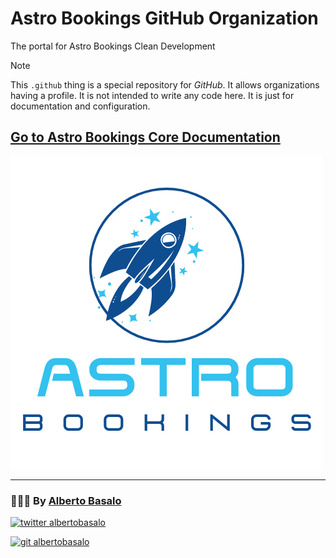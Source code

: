 # Astro Bookings GitHub Organization

The portal for Astro Bookings Clean Development

> [!NOTE]
> This `.github` thing is a special repository for _GitHub_.
> It allows organizations having a profile. It is not intended to write any code here. It is just for documentation and configuration.

## [Go to Astro Bookings Core Documentation](https://github.com/AstroBookings)

[![Astro Bookings Logo](./profile/AstroBookings.png)](https://github.com/AstroBookings)

<!-- ## [Astro Bookings Project wiki](https://github.com/AstroBookings/.github/wiki/Astro-Bookings-Community-Development)

Documentation relative to the development project (requirements, design, coding guides, user manual...) -->

---

<footer>
  <h3>🧑🏼‍💻 By <a href="https://albertobasalo.dev" target="blank">Alberto Basalo</a> </h3>
  <p>
    <a href="https://twitter.com/albertobasalo" target="blank">
      <img src="https://img.shields.io/twitter/follow/albertobasalo?logo=twitter&style=for-the-badge" alt="twitter albertobasalo" />
    </a>
  </p>
  <p>
    <a href="https://github.com/albertobasalo" target="blank">
      <img 
        src="https://img.shields.io/github/followers/albertobasalo?logo=github&label=profile albertobasalo&style=for-the-badge" alt="git albertobasalo" />
    </a>
  </p>
</footer>
